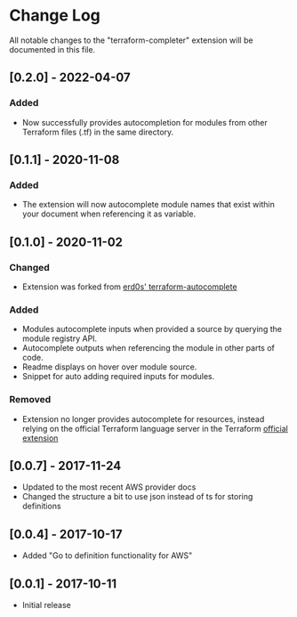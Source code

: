 # Change Log
All notable changes to the "terraform-completer" extension will be documented in this file.

## [0.2.0] - 2022-04-07
### Added
- Now successfully provides autocompletion for modules from other Terraform files (.tf) in the same directory.

## [0.1.1] - 2020-11-08
### Added
- The extension will now autocomplete module names that exist within your document when referencing it as variable.

## [0.1.0] - 2020-11-02
### Changed
- Extension was forked from [erd0s' terraform-autocomplete](https://github.com/erd0s/terraform-autocomplete) 

### Added
- Modules autocomplete inputs when provided a source by querying the module registry API.
- Autocomplete outputs when referencing the module in other parts of code.
- Readme displays on hover over module source.
- Snippet for auto adding required inputs for modules.

### Removed
- Extension no longer provides autocomplete for resources, instead relying on the official Terraform language server in the Terraform [official extension](https://github.com/hashicorp/vscode-terraform)

## [0.0.7] - 2017-11-24
- Updated to the most recent AWS provider docs
- Changed the structure a bit to use json instead of ts for storing definitions

## [0.0.4] - 2017-10-17
- Added "Go to definition functionality for AWS"

## [0.0.1] - 2017-10-11
- Initial release
